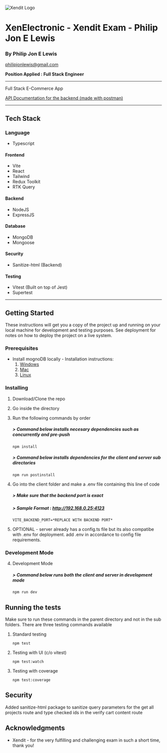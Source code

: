 ![Xendit Logo](https://www.xendit.co/wp-content/uploads/2020/03/XENDIT-LOGOArtboard-1@2x.png)

# XenElectronic - Xendit Exam - Philip Jon E Lewis

### By Philip Jon E Lewis

philipjonlewis@gmail.com

**Position Applied : Full Stack Engineer**

---

Full Stack E-Commerce App

[API Documentation for the backend (made with postman)](https://documenter.getpostman.com/view/12540159/VUqoQJoi)

---

## Tech Stack

### Language

- Typescript

#### Frontend

- Vite
- React
- Tailwind
- Redux Toolkit
- RTK Query

#### Backend

- NodeJS
- ExpressJS

#### Database

- MongoDB
- Mongoose

#### Security

- Sanitize-html (Backend)

#### Testing

- Vitest (Built on top of Jest)
- Supertest

---

## Getting Started

These instructions will get you a copy of the project up and running on your local machine for development and testing purposes. See deployment for notes on how to deploy the project on a live system.

### Prerequisites

- Install mognoDB locally - Installation instructions:
  1. [Windows](https://www.mongodb.com/docs/manual/tutorial/install-mongodb-on-windows/)
  2. [Mac](https://www.mongodb.com/docs/manual/tutorial/install-mongodb-on-os-x/)
  3. [Linux](https://www.mongodb.com/docs/manual/administration/install-on-linux/)

### Installing

1. Download/Clone the repo

2. Go inside the directory

3. Run the following commands by order

   ##### > _Command below installs necesary dependencies such as concurrently and pre-push_

   ```
   npm install
   ```

   ##### > _Command below installs dependencies for the client and server sub directories_

   ```
   npm run postinstall
   ```

4. Go into the client folder and make a .env file containing this line of code

   ##### > _Make sure that the backend port is exact_

   ##### > _Sample Format : http://192.168.0.25:4123_

   ```
   VITE_BACKEND_PORT=*REPLACE WITH BACKEND PORT*
   ```

5. OPTIONAL - server already has a config.ts file but its also compatibe with .env for deployment. add .env in accordance to config file requirements.

### Development Mode

4. Development Mode

   ##### > _Command below runs both the client and server in development mode_

   ```
   npm run dev
   ```

## Running the tests

Make sure to run these commands in the parent directory and not in the sub folders. There are three testing commands available

1. Standard testing

   ```
   npm test
   ```

2. Testing with UI (c/o vitest)

   ```
   npm test:watch
   ```

3. Testing with coverage

   ```
   npm test:coverage
   ```

## Security

Added sanitize-html package to sanitize query parameters for the get all projects route and type checked ids in the verify cart content route

## Acknowledgments

- Xendit - for the very fulfilling and challenging exam in such a short time, thank you!
